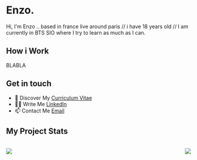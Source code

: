 # Enzo.

Hi, I'm Enzo .. based in france live around paris // i have 18 years old // I am currently in BTS SIO where I try to learn as much as I can.

## How i Work

BLABLA

## Get in touch

* 🔖 Discover My [Curriculum Vitae](pasencore) <br>
* ✍🏻 Write Me [LinkedIn](https://www.linkedin.com/in/Enzo2911) <br/>
* 📫 Contact Me [Email](mailto:enzo.carpentier.pro@gmail.com) <br>

## My Project Stats
<br>
<a href="https://github.com/Enzo2911/github-readme-stats">
  <img align="right" src="https://github-readme-stats.vercel.app/api?username=Enzo2911&count_private=true&show_icons=true&theme=radical"/>
  <img align="left" src="https://github-readme-stats.vercel.app/api/top-langs/?username=Enzo2911&count_private=true&show_icons=true&theme=radical"/>
   <!-- <img align="left" src="https://github-readme-stats.vercel.app/api/wakatime?username=Enzo2911&count_private=true"/> -->
</a>


